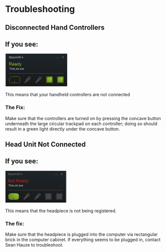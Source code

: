 # Troubleshooting

## Disconnected Hand Controllers

## If you see:

![](/assets/SteamVR-NoHands.png)

This means that your handheld controllers are not connected

### The Fix:

Make sure that the controllers are turned on by pressing the concave button underneath the large circular trackpad on each controller; doing so should result in a green light directly under the concave button.

## Head Unit Not Connected

## If you see:

![](/assets/SteamVR-HeadUnit-Error.png)

This means that the headpiece is not being registered.

### The fix:

Make sure that the headpiece is plugged into the computer via rectangular brick in the computer cabinet. If everything seems to be plugged in, contact Sean Hauze to troubleshoot.

